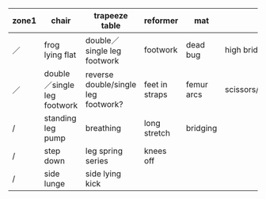 |zone1|chair|trapeeze table| reformer|mat|sc|lb|
|------|------|------|------|----|----|----| 
|／|frog lying flat|double／single leg footwork|footwork| dead bug|high bridging|grasshooper|
|／|double／single leg footwork|reverse double/single leg footwork?|feet in straps|femur arcs|scissors/helicopter/
|/|standing leg pump|breathing|long stretch|bridging|
|/|step down|leg spring series|knees off|
|/|side lunge|side lying kick







